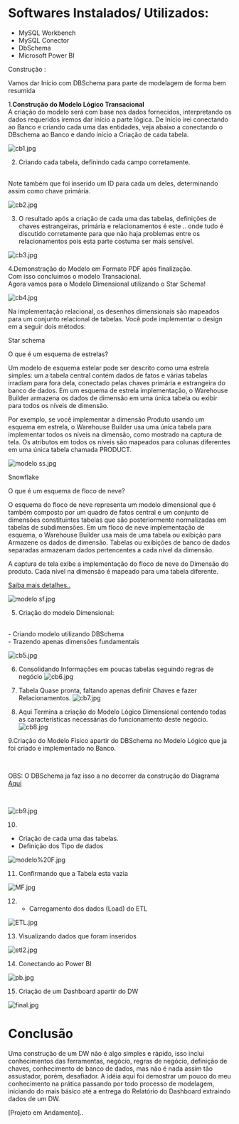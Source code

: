 <h1>Softwares Instalados/ Utilizados:</h1>

 - MySQL Workbench<br>
 - MySQL Conector<br>
 - DbSchema<br>
 - Microsoft Power BI<br>



Construção :

Vamos dar Início com DBSchema para parte de modelagem de forma bem resumida

1.<b>Construção do Modelo Lógico Transacional</b>
<br>
A criação do modelo será com base nos dados fornecidos, interpretando os dados requeridos iremos dar início a parte lógica.
De Início irei conectando ao Banco e criando cada uma das entidades, veja abaixo a conectando o DBschema ao Banco e dando início a Criação de cada tabela.
 


![cb1.jpg](https://github.com/cleiton-fx/Construindo-um-Data-Warehouse-/blob/master/imagens/cb1.jpg)

2. Criando cada tabela, definindo cada campo corretamente.
<br>   
 Note também que foi inserido um ID para cada um deles, determinando assim como chave primária.

![cb2.jpg](https://github.com/cleiton-fx/Construindo-um-Data-Warehouse-/blob/master/imagens/cb2.jpg)

3. O resultado após a criação de cada uma das tabelas, definições de chaves estrangeiras, primária e relacionamentos é este .. onde tudo é discutido corretamente para que não haja problemas entre os relacionamentos pois esta parte costuma ser mais sensível.

![cb3.jpg](https://github.com/cleiton-fx/Construindo-um-Data-Warehouse-/blob/master/imagens/cb3.jpg)

4.Demonstração do Modelo em Formato PDF após finalização.
<br>
Com isso concluímos o modelo Transacional.
<br>
Agora vamos para o Modelo Dimensional utilizando o Star Schema!

![cb4.jpg](https://github.com/cleiton-fx/Construindo-um-Data-Warehouse-/blob/master/imagens/cb4.jpg)


Na implementação relacional, os desenhos dimensionais são mapeados para um conjunto relacional de tabelas. Você pode implementar o design em a seguir dois métodos:

	
 Star schema

O que é um esquema de estrelas?

Um modelo de esquema estelar pode ser descrito como uma estrela simples: um a tabela central contém dados de fatos e várias tabelas irradiam para fora dela, conectado pelas chaves primária e estrangeira do banco de dados. Em um esquema de estrela implementação, o Warehouse Builder armazena os dados de dimensão em uma única tabela ou exibir para todos os níveis de dimensão.

Por exemplo, se você implementar a dimensão Produto usando um esquema em estrela, o Warehouse Builder usa uma única tabela para implementar todos os níveis na dimensão, como mostrado na captura de tela. Os atributos em todos os níveis são mapeados para colunas diferentes em uma única tabela chamada PRODUCT.

![modelo ss.jpg](https://github.com/cleiton-fx/Construindo-um-Data-Warehouse-/blob/master/imagens/modelo%20ss.jpg)

 Snowflake

 O que é um esquema de floco de neve?

O esquema do floco de neve representa um modelo dimensional que é também composto por um quadro de fatos central e um conjunto de dimensões constituintes tabelas que são posteriormente normalizadas em tabelas de subdimensões. Em um floco de neve implementação de esquema, o Warehouse Builder usa mais de uma tabela ou exibição para Armazene os dados de dimensão. Tabelas ou exibições de banco de dados separadas armazenam dados pertencentes a cada nível da dimensão.

A captura de tela exibe a implementação do floco de neve do Dimensão do produto. Cada nível na dimensão é mapeado para uma tabela diferente.

[Saiba mais detalhes..](https://www.oracle.com/webfolder/technetwork/tutorials/obe/db/10g/r2/owb/owb10gr2_gs/owb/lesson3/starandsnowflake.htm)
<br>

![modelo sf.jpg](https://github.com/cleiton-fx/Construindo-um-Data-Warehouse-/blob/master/imagens/modelo%20sf.jpg)


5. Criação do modelo Dimensional:
<br>
- Criando modelo utilizando DBSchema
<br>
- Trazendo apenas dimensões fundamentais

![cb5.jpg](https://github.com/cleiton-fx/Construindo-um-Data-Warehouse-/blob/master/imagens/cb5.jpg)

6. Consolidando Informações em poucas tabelas seguindo regras de negócio
![cb6.jpg](https://github.com/cleiton-fx/Construindo-um-Data-Warehouse-/blob/master/imagens/cb6.jpg)

7. Tabela Quase pronta, faltando apenas definir Chaves e fazer Relacionamentos.
![cb7.jpg](https://github.com/cleiton-fx/Construindo-um-Data-Warehouse-/blob/master/imagens/cb7.jpg)

8. Aqui Termina a criação do Modelo Lógico Dimensional contendo todas as características necessárias do funcionamento deste negócio.
![cb8.jpg](https://github.com/cleiton-fx/Construindo-um-Data-Warehouse-/blob/master/imagens/cb8.jpg)

9.Criação do Modelo Físico apartir do DBSchema no Modelo Lógico que ja foi criado e implementado no Banco.

<br>

OBS: O DBSchema ja faz isso a no decorrer da construção do Diagrama [Aqui](https://github.com/cleiton-fx/Construindo-um-Data-Warehouse-/blob/master/ModeloFisico/ModeloFisico/ModeloFisico_v2.sql)

<br>

![cb9.jpg](https://github.com/cleiton-fx/Construindo-um-Data-Warehouse-/blob/master/imagens/cb9.jpg)



10. 
- Criação de cada uma das tabelas.
- Definição dos Tipo de dados


![modelo%20F.jpg](https://github.com/cleiton-fx/Construindo-um-Data-Warehouse-/blob/master/imagens/modelo%20F.jpg)

11. Confirmando que a Tabela esta vazia

![MF.jpg](https://github.com/cleiton-fx/Construindo-um-Data-Warehouse-/blob/master/imagens/MF.jpg)


12. - Carregamento dos dados (Load) do ETL
  
![ETL.jpg](https://github.com/cleiton-fx/Construindo-um-Data-Warehouse-/blob/master/imagens/ETL.jpg)

13. Visualizando dados que foram inseridos

![etl2.jpg](https://github.com/cleiton-fx/Construindo-um-Data-Warehouse-/blob/master/imagens/etl2.jpg)



14. Conectando ao Power BI

![pb.jpg](https://github.com/cleiton-fx/Construindo-um-Data-Warehouse-/blob/master/imagens/pb.jpg)

15. Criação de um Dashboard apartir do DW

![final.jpg](https://github.com/cleiton-fx/Construindo-um-Data-Warehouse-/blob/master/imagens/final.jpg)


<h1>Conclusão</h1>

Uma construção de um DW não é algo simples e rápido, isso inclui conhecimentos das ferramentas, negócio, regras de negócio, definição de chaves, conhecimento de banco de dados, mas não é nada assim tão assustador, porém, desafiador.
A idéia aqui foi demostrar um pouco do meu conhecimento na prática passando por todo processo de modelagem, iniciando do mais básico até a entrega do Relatório do Dashboard extraindo dados de um DW.


[Projeto em Andamento]..


